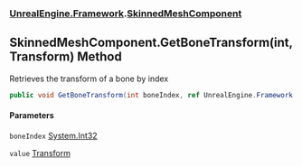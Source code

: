 ### [UnrealEngine.Framework](UnrealEngine_Framework.md 'UnrealEngine.Framework').[SkinnedMeshComponent](SkinnedMeshComponent.md 'UnrealEngine.Framework.SkinnedMeshComponent')
## SkinnedMeshComponent.GetBoneTransform(int, Transform) Method
Retrieves the transform of a bone by index  
```csharp
public void GetBoneTransform(int boneIndex, ref UnrealEngine.Framework.Transform value);
```
#### Parameters
<a name='UnrealEngine_Framework_SkinnedMeshComponent_GetBoneTransform(int_UnrealEngine_Framework_Transform)_boneIndex'></a>
`boneIndex` [System.Int32](https://docs.microsoft.com/en-us/dotnet/api/System.Int32 'System.Int32')  
  
<a name='UnrealEngine_Framework_SkinnedMeshComponent_GetBoneTransform(int_UnrealEngine_Framework_Transform)_value'></a>
`value` [Transform](Transform.md 'UnrealEngine.Framework.Transform')  
  
